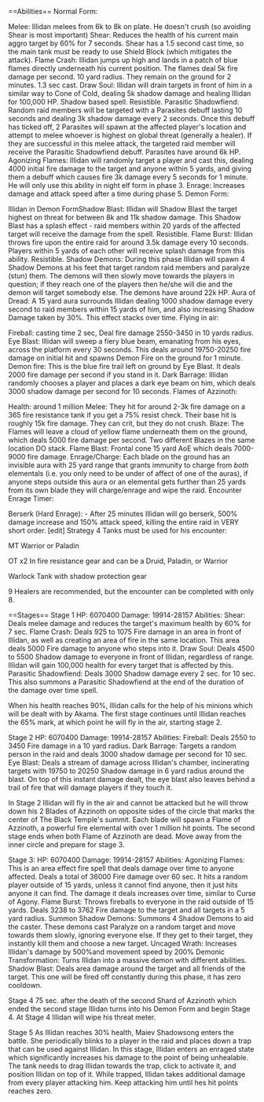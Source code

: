 ==Abilities==
Normal Form: 

Melee: Illidan melees from 6k to 8k on plate. He doesn't crush (so avoiding Shear is most important) 
Shear: Reduces the health of his current main aggro target by 60% for 7 seconds. Shear has a 1.5 second cast time, so the main tank must be ready to use Shield Block (which mitigates the attack). 
Flame Crash: Illidan jumps up high and lands in a patch of blue flames directly underneath his current position. The flames deal 5k fire damage per second. 10 yard radius. They remain on the ground for 2 minutes. 1.3 sec cast. 
Draw Soul: Illidan will drain targets in front of him in a similar way to Cone of Cold, dealing 5k shadow damage and healing Illidan for 100,000 HP. Shadow based spell. Resistible. 
Parasitic Shadowfiend: Random raid members will be targeted with a Parasites debuff lasting 10 seconds and dealing 3k shadow damage every 2 seconds. Once this debuff has ticked off, 2 Parasites will spawn at the affected player's location and attempt to melee whoever is highest on global threat (generally a healer). If they are successful in this melee attack, the targeted raid member will receive the Parasitic Shadowfiend debuff. Parasites have around 6k HP. 
Agonizing Flames: Illidan will randomly target a player and cast this, dealing 4000 initial fire damage to the target and anyone within 5 yards, and giving them a debuff which causes fire 3k damage every 5 seconds for 1 minute. He will only use this ability in night elf form in phase 3. 
Enrage: Increases damage and attack speed after a time during phase 5. 
Demon Form: 

 
Illidan in Demon FormShadow Blast: Illidan will Shadow Blast the target highest on threat for between 8k and 11k shadow damage. This Shadow Blast has a splash effect - raid members within 20 yards of the affected target will receive the damage from the spell. Resistible. 
Flame Burst: Illidan throws fire upon the entire raid for around 3.5k damage every 10 seconds. Players within 5 yards of each other will receive splash damage from this ability. Resistible. 
Shadow Demons: During this phase Illidan will spawn 4 Shadow Demons at his feet that target random raid members and paralyze (stun) them. The demons will then slowly move towards the players in question; if they reach one of the players then he/she will die and the demon will target somebody else. The demons have around 22k HP. 
Aura of Dread: A 15 yard aura surrounds Illidan dealing 1000 shadow damage every second to raid members within 15 yards of him, and also increasing Shadow Damage taken by 30%. This effect stacks over time. 
Flying in air: 

Fireball: casting time 2 sec, Deal fire damage 2550-3450 in 10 yards radius. 
Eye Blast: Illidan will sweep a fiery blue beam, emanating from his eyes, across the platform every 30 seconds. This deals around 19750-20250 fire damage on initial hit and spawns Demon Fire on the ground for 1 minute. 
Demon fire: This is the blue fire trail left on ground by Eye Blast. It deals 2000 fire damage per second if you stand in it. 
Dark Barrage: Illidan randomly chooses a player and places a dark eye beam on him, which deals 3000 shadow damage per second for 10 seconds. 
Flames of Azzinoth: 

Health: around 1 million 
Melee: They hit for around 2-3k fire damage on a 365 fire resistance tank if you get a 75% resist check. Their base hit is roughly 15k fire damage. They can crit, but they do not crush. 
Blaze: The Flames will leave a cloud of yellow flame underneath them on the ground, which deals 5000 fire damage per second. Two different Blazes in the same location DO stack. 
Flame Blast: Frontal cone 15 yard AoE which deals 7000-9000 fire damage. 
Enrage/Charge: Each blade on the ground has an invisible aura with 25 yard range that grants immunity to charge from *both* elementals (i.e. you only need to be under of affect of one of the auras), if anyone steps outside this aura or an elemental gets further than 25 yards from its own blade they will charge/enrage and wipe the raid. 
Encounter Enrage Timer: 

Berserk (Hard Enrage): - After 25 minutes Illidan will go berserk, 500% damage increase and 150% attack speed, killing the entire raid in VERY short order. 
[edit] Strategy
4 Tanks must be used for his encounter: 

MT Warrior or Paladin 

OT x2 In fire resistance gear and can be a Druid, Paladin, or Warrior 


Warlock Tank with shadow protection gear 

9 Healers are recommended, but the encounter can be completed with only 8. 

==Stages==
Stage 1 HP: 6070400 Damage: 19914-28157 Abilities: Shear: Deals melee damage and reduces the target's maximum health by 60% for 7 sec. Flame Crash: Deals 925 to 1075 Fire damage in an area in front of Illidan, as well as creating an area of fire in the same location. This area deals 5000 Fire damage to anyone who steps into it. Draw Soul: Deals 4500 to 5500 Shadow damage to everyone in front of Illidan, regardless of range. Illidan will gain 100,000 health for every target that is affected by this. Parasitic Shadowfiend: Deals 3000 Shadow damage every 2 sec. for 10 sec. This also summons a Parasitic Shadowfiend at the end of the duration of the damage over time spell. 

When his health reaches 90%, Illidan calls for the help of his minions which will be dealt with by Akama. The first stage continues until Illidan reaches the 65% mark, at which point he will fly in the air, starting stage 2. 

Stage 2 HP: 6070400 Damage: 19914-28157 Abilities: Fireball: Deals 2550 to 3450 Fire damage in a 10 yard radius. Dark Barrage: Targets a random person in the raid and deals 3000 shadow damage per second for 10 sec. Eye Blast: Deals a stream of damage across Illidan's chamber, incinerating targets with 19750 to 20250 Shadow damage in 6 yard radius around the blast. On top of this instant damage dealt, the eye blast also leaves behind a trail of fire that will damage players if they touch it. 

In Stage 2 Illidan will fly in the air and cannot be attacked but he will throw down his 2 Blades of Azzinoth on opposite sides of the circle that marks the center of The Black Temple's summit. Each blade will spawn a Flame of Azzinoth, a powerful fire elemental with over 1 million hit points. The second stage ends when both Flame of Azzinoth are dead. Move away from the inner circle and prepare for stage 3. 

Stage 3: HP: 6070400 Damage: 19914-28157 Abilities: Agonizing Flames: This is an area effect fire spell that deals damage over time to anyone affected. Deals a total of 36000 Fire damage over 60 sec. It hits a random player outside of 15 yards, unless it cannot find anyone, then it just hits anyone it can find. The damage it deals increases over time, similar to Curse of Agony. Flame Burst: Throws fireballs to everyone in the raid outside of 15 yards. Deals 3238 to 3762 Fire damage to the target and all targets in a 5 yard radius. Summon Shadow Demons: Summons 4 Shadow Demons to aid the caster. These demons cast Paralyze on a random target and move towards them slowly, ignoring everyone else. If they get to their target, they instantly kill them and choose a new target. Uncaged Wrath: Increases Illidan's damage by 500%and movement speed by 200% Demonic Transformation: Turns Illidan into a massive demon with different abilities. Shadow Blast: Deals area damage around the target and all friends of the target. This one will be fired off constantly during this phase, it has zero cooldown. 

Stage 4 75 sec. after the death of the second Shard of Azzinoth which ended the second stage Illidan turns into his Demon Form and begin Stage 4. At Stage 4 Illidan will wipe his threat meter. 

Stage 5 As Illidan reaches 30% health, Maiev Shadowsong enters the battle. She periodically blinks to a player in the raid and places down a trap that can be used against Illidan. In this stage, Illidan enters an enraged state which significantly increases his damage to the point of being unhealable. The tank needs to drag Illidan towards the trap, click to activate it, and position Illidan on top of it. While trapped, Illidan takes additional damage from every player attacking him. Keep attacking him until hes hit points reaches zero.